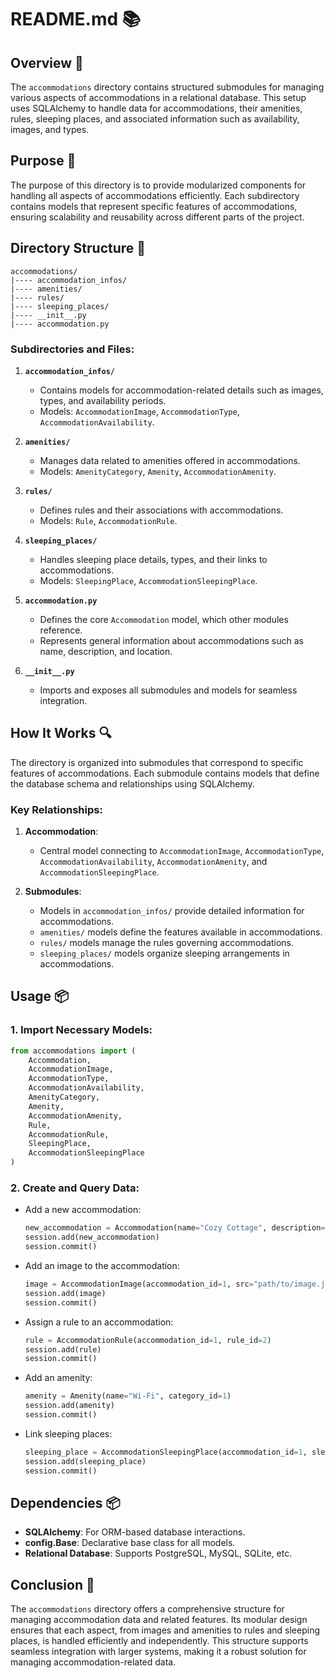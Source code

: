 # README.md 📚

## Overview 📝

The `accommodations` directory contains structured submodules for managing various aspects of accommodations in a relational database.
This setup uses SQLAlchemy to handle data for accommodations, their amenities, rules, sleeping places, and associated information such as availability, images, and types.

## Purpose 🎯

The purpose of this directory is to provide modularized components for handling all aspects of accommodations efficiently.
Each subdirectory contains models that represent specific features of accommodations, ensuring scalability and reusability across different parts of the project.

## Directory Structure 📂

```plaintext
accommodations/
|---- accommodation_infos/
|---- amenities/
|---- rules/
|---- sleeping_places/
|---- __init__.py
|---- accommodation.py
```

### Subdirectories and Files:

1. **`accommodation_infos/`**

    - Contains models for accommodation-related details such as images, types, and availability periods.
    - Models: `AccommodationImage`, `AccommodationType`, `AccommodationAvailability`.

2. **`amenities/`**

    - Manages data related to amenities offered in accommodations.
    - Models: `AmenityCategory`, `Amenity`, `AccommodationAmenity`.

3. **`rules/`**

    - Defines rules and their associations with accommodations.
    - Models: `Rule`, `AccommodationRule`.

4. **`sleeping_places/`**

    - Handles sleeping place details, types, and their links to accommodations.
    - Models: `SleepingPlace`, `AccommodationSleepingPlace`.

5. **`accommodation.py`**

    - Defines the core `Accommodation` model, which other modules reference.
    - Represents general information about accommodations such as name, description, and location.

6. **`__init__.py`**
    - Imports and exposes all submodules and models for seamless integration.

## How It Works 🔍

The directory is organized into submodules that correspond to specific features of accommodations.
Each submodule contains models that define the database schema and relationships using SQLAlchemy.

### Key Relationships:

1. **Accommodation**:

    - Central model connecting to `AccommodationImage`, `AccommodationType`, `AccommodationAvailability`, `AccommodationAmenity`, and `AccommodationSleepingPlace`.

2. **Submodules**:
    - Models in `accommodation_infos/` provide detailed information for accommodations.
    - `amenities/` models define the features available in accommodations.
    - `rules/` models manage the rules governing accommodations.
    - `sleeping_places/` models organize sleeping arrangements in accommodations.

## Usage 📦

### 1. Import Necessary Models:

```python
from accommodations import (
    Accommodation,
    AccommodationImage,
    AccommodationType,
    AccommodationAvailability,
    AmenityCategory,
    Amenity,
    AccommodationAmenity,
    Rule,
    AccommodationRule,
    SleepingPlace,
    AccommodationSleepingPlace
)
```

### 2. Create and Query Data:

-   Add a new accommodation:

    ```python
    new_accommodation = Accommodation(name="Cozy Cottage", description="A quiet retreat in the woods.")
    session.add(new_accommodation)
    session.commit()
    ```

-   Add an image to the accommodation:

    ```python
    image = AccommodationImage(accommodation_id=1, src="path/to/image.jpg")
    session.add(image)
    session.commit()
    ```

-   Assign a rule to an accommodation:

    ```python
    rule = AccommodationRule(accommodation_id=1, rule_id=2)
    session.add(rule)
    session.commit()
    ```

-   Add an amenity:

    ```python
    amenity = Amenity(name="Wi-Fi", category_id=1)
    session.add(amenity)
    session.commit()
    ```

-   Link sleeping places:
    ```python
    sleeping_place = AccommodationSleepingPlace(accommodation_id=1, sleeping_place_id=3)
    session.add(sleeping_place)
    session.commit()
    ```

## Dependencies 📦

-   **SQLAlchemy**: For ORM-based database interactions.
-   **config.Base**: Declarative base class for all models.
-   **Relational Database**: Supports PostgreSQL, MySQL, SQLite, etc.

## Conclusion 🚀

The `accommodations` directory offers a comprehensive structure for managing accommodation data and related features.
Its modular design ensures that each aspect, from images and amenities to rules and sleeping places, is handled efficiently and independently.
This structure supports seamless integration with larger systems, making it a robust solution for managing accommodation-related data.
